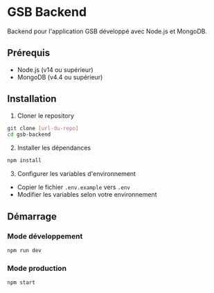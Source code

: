 # GSB Backend

Backend pour l'application GSB développé avec Node.js et MongoDB.

## Prérequis

- Node.js (v14 ou supérieur)
- MongoDB (v4.4 ou supérieur)

## Installation

1. Cloner le repository
```bash
git clone [url-du-repo]
cd gsb-backend
```

2. Installer les dépendances
```bash
npm install
```

3. Configurer les variables d'environnement
- Copier le fichier `.env.example` vers `.env`
- Modifier les variables selon votre environnement

## Démarrage

### Mode développement
```bash
npm run dev
```

### Mode production
```bash
npm start
```